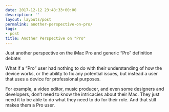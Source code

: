 ```yaml
---
date: 2017-12-12 23:48:33+00:00
description: ''
layout: layouts/post
permalink: another-perspective-on-pro/
tags:
- post
title: Another Perspective on "Pro"
---
```


<p>Just another perspective on the iMac Pro and generic “Pro&#8221; definition debate:</p>
<p>What if a “Pro&#8221; user had nothing to do with their understanding of how the device works, or the ability to fix any potential issues, but instead a user that uses a device for professional purposes.</p>
<p>For example, a video editor, music producer, and even some designers and developers, don’t need to know the intricacies about their Mac. They just need it to be able to do what they need to do for their role. And that still makes them a Pro user.</p>